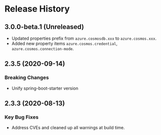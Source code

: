 # Release History

## 3.0.0-beta.1 (Unreleased)
- Updated properties prefix from `azure.cosmosdb.xxx` to `azure.cosmos.xxx`.
- Added new property items `azure.cosmos.credential`, `azure.cosmos.connection-mode`.

## 2.3.5 (2020-09-14)
### Breaking Changes
- Unify spring-boot-starter version

## 2.3.3 (2020-08-13)
### Key Bug Fixes 
- Address CVEs and cleaned up all warnings at build time. 
